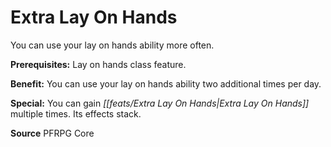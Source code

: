 ﻿---
cssclass: [feats]

---
# Extra Lay On Hands

You can use your lay on hands ability more often.

**Prerequisites:** Lay on hands class feature.

**Benefit:** You can use your lay on hands ability two additional times per day.

**Special:** You can gain _[[feats/Extra Lay On Hands|Extra Lay On Hands]]_ multiple times. Its effects stack.

**Source** PFRPG Core